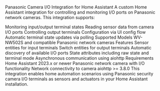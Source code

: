 Panasonic Camera I/O Integration for Home Assistant
A custom Home Assistant integration for controlling and monitoring I/O ports on Panasonic network cameras. This integration supports:

Monitoring input/output terminal states
Reading sensor data from camera I/O ports
Controlling output terminals
Configuration via UI config flow
Automatic terminal state updates via polling
Supported Models
WV-NW502S and compatible Panasonic network cameras
Features
Sensor entities for input terminals
Switch entities for output terminals
Automatic discovery of available I/O ports
State attributes including raw state and terminal mode
Asynchronous communication using aiohttp
Requirements
Home Assistant 2023.x or newer
Panasonic network camera with I/O functionality
Network connectivity to camera
aiohttp >= 3.8.0
This integration enables home automation scenarios using Panasonic security camera I/O terminals as sensors and actuators in your Home Assistant installation.
